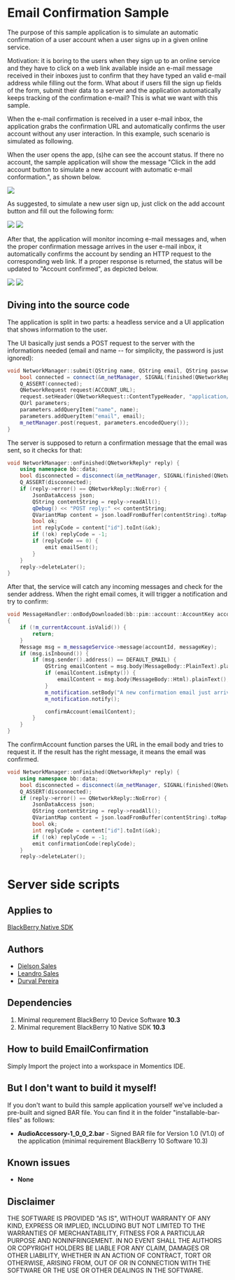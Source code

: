 # Email Confirmation Sample

The purpose of this sample application is to simulate an automatic confirmation of a user account when a user signs up in a given online service.

Motivation: it is boring to the users when they sign up to an online service and they have to click on a web link available inside an e-mail message received in their inboxes just to confirm that they have typed an valid e-mail address while filling out the form. What about if users fill the sign up fields of the form, submit their data to a server and the application automatically keeps tracking of the confirmation e-mail? This is what we want with this sample.

When the e-mail confirmation is received in a user e-mail inbox, the application grabs the confirmation URL and automatically confirms the user account without any user interaction. In this example, such scenario is simulated as following.

When the user opens the app, (s)he can see the account status. If there no account, the sample application will show the message "Click in the add account button to simulate a new account with automatic e-mail conformation.", as shown below.

![](http://i.imgur.com/Zxc9ApA.png)

As suggested, to simulate a new user sign up, just click on the add account button and fill out the following form:

![](http://i.imgur.com/GZOOtk9.png)
![](http://i.imgur.com/A4rsln3.png)

After that, the application will monitor incoming e-mail messages and, when the proper confirmation message arrives in the user e-mail inbox, it automatically confirms the account by sending an HTTP request to the corresponding web link. If a proper response is returned, the status will be updated to "Account confirmed", as depicted below.

![](http://i.imgur.com/Isaa8ku.png)
![](http://i.imgur.com/UA5Jz1p.png)

Diving into the source code
---------------------------

The application is split in two parts: a headless service and a UI application that shows information to the user.

The UI basically just sends a POST request to the server with the informations needed (email and name -- for simplicity, the password is just ignored):

```cpp
void NetworkManager::submit(QString name, QString email, QString password) {
    bool connected = connect(&m_netManager, SIGNAL(finished(QNetworkReply*)), this, SLOT(onFinished(QNetworkReply*)));
    Q_ASSERT(connected);
    QNetworkRequest request(ACCOUNT_URL);
    request.setHeader(QNetworkRequest::ContentTypeHeader, "application/x-www-form-urlencoded");
    QUrl parameters;
    parameters.addQueryItem("name", name);
    parameters.addQueryItem("email", email);
    m_netManager.post(request, parameters.encodedQuery());
}
```

The server is supposed to return a confirmation message that the email was sent, so it checks for that:

```cpp
void NetworkManager::onFinished(QNetworkReply* reply) {
    using namespace bb::data;
    bool disconnected = disconnect(&m_netManager, SIGNAL(finished(QNetworkReply*)), this, SLOT(onFinished(QNetworkReply*)));
    Q_ASSERT(disconnected);
    if (reply->error() == QNetworkReply::NoError) {
        JsonDataAccess json;
        QString contentString = reply->readAll();
        qDebug() << "POST reply:" << contentString;
        QVariantMap content = json.loadFromBuffer(contentString).toMap();
        bool ok;
        int replyCode = content["id"].toInt(&ok);
        if (!ok) replyCode = -1;
        if (replyCode == 0) {
            emit emailSent();
        }
    }
    reply->deleteLater();
}
```

After that, the service will catch any incoming messages and check for the sender address. When the right email comes, it will trigger a notification and try to confirm:

```cpp
void MessageHandler::onBodyDownloaded(bb::pim::account::AccountKey accountId, bb::pim::message::MessageKey messageKey)
{
    if (!m_currentAccount.isValid()) {
        return;
    }
    Message msg = m_messageService->message(accountId, messageKey);
    if (msg.isInbound()) {
        if (msg.sender().address() == DEFAULT_EMAIL) {
            QString emailContent = msg.body(MessageBody::PlainText).plainText();
            if (emailContent.isEmpty()) {
                emailContent = msg.body(MessageBody::Html).plainText();
            }
            m_notification.setBody("A new confirmation email just arrived");
            m_notification.notify();

            confirmAccount(emailContent);
        }
    }
}
```

The confirmAccount function parses the URL in the email body and tries to request it. If the result has the right message, it means the email was confirmed.

```cpp
void NetworkManager::onFinished(QNetworkReply* reply) {
    using namespace bb::data;
    bool disconnected = disconnect(&m_netManager, SIGNAL(finished(QNetworkReply*)), this, SLOT(onFinished(QNetworkReply*)));
    Q_ASSERT(disconnected);
    if (reply->error() == QNetworkReply::NoError) {
        JsonDataAccess json;
        QString contentString = reply->readAll();
        QVariantMap content = json.loadFromBuffer(contentString).toMap();
        bool ok;
        int replyCode = content["id"].toInt(&ok);
        if (!ok) replyCode = -1;
        emit confirmationCode(replyCode);
    }
    reply->deleteLater();
```

Server side scripts
===================

Applies to
----------

[BlackBerry Native SDK](http://developer.blackberry.com/native/)

Authors
-------

* [Dielson Sales](https://github.com/dielsonsales)
* [Leandro Sales](https://github.com/leandroal)
* [Durval Pereira](https://github.com/DurvalPCN)

Dependencies
------------

1. Minimal requrement BlackBerry 10 Device Software **10.3**
2. Minimal requrement BlackBerry 10 Native SDK **10.3**

How to build EmailConfirmation
------------------------------

Simply Import the project into a workspace in Momentics IDE.

But I don't want to build it myself!
------------------------------------

If you don't want to build this sample application yourself we've included a pre-built and signed BAR file. You can find it in the folder "installable-bar-files" as follows:

* **AudioAccessory-1_0_0_2.bar** - Signed BAR file for Version 1.0 (V1.0) of the application (minimal requirement BlackBerry 10 Software 10.3)

Known issues
------------

* **None**

Disclaimer
----------

THE SOFTWARE IS PROVIDED "AS IS", WITHOUT WARRANTY OF ANY KIND, EXPRESS OR IMPLIED, INCLUDING BUT NOT LIMITED TO THE WARRANTIES OF MERCHANTABILITY, FITNESS FOR A PARTICULAR PURPOSE AND NONINFRINGEMENT. IN NO EVENT SHALL THE AUTHORS OR COPYRIGHT HOLDERS BE LIABLE FOR ANY CLAIM, DAMAGES OR OTHER LIABILITY, WHETHER IN AN ACTION OF CONTRACT, TORT OR OTHERWISE, ARISING FROM, OUT OF OR IN CONNECTION WITH THE SOFTWARE OR THE USE OR OTHER DEALINGS IN THE SOFTWARE.
